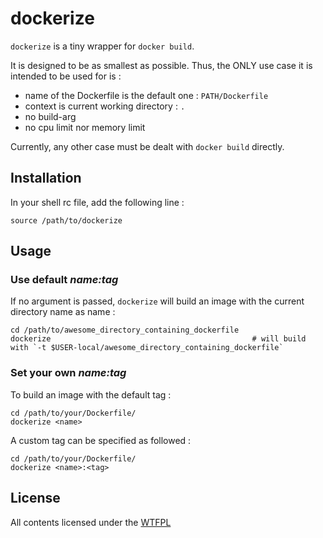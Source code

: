 dockerize
=========

`dockerize` is a tiny wrapper for `docker build`.

It is designed to be as smallest as possible.
Thus, the ONLY use case it is intended to be used for is :

- name of the Dockerfile is the default one : `PATH/Dockerfile`
- context is current working directory : `.`
- no build-arg
- no cpu limit nor memory limit

Currently, any other case must be dealt with `docker build` directly.


## Installation

In your shell rc file, add the following line :

```
source /path/to/dockerize
```


## Usage

### Use default _name:tag_

If no argument is passed, `dockerize` will build an image with the current directory name as name :

```
cd /path/to/awesome_directory_containing_dockerfile
dockerize                                             # will build with `-t $USER-local/awesome_directory_containing_dockerfile`
```

### Set your own _name:tag_

To build an image with the default tag :

```
cd /path/to/your/Dockerfile/
dockerize <name>
```

A custom tag can be specified as followed :

```
cd /path/to/your/Dockerfile/
dockerize <name>:<tag>
```


## License

All contents licensed under the [WTFPL](LICENSE)

